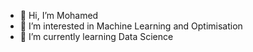 - 👋 Hi, I’m Mohamed
- 👀 I’m interested in Machine Learning and Optimisation
- 🌱 I’m currently learning Data Science
